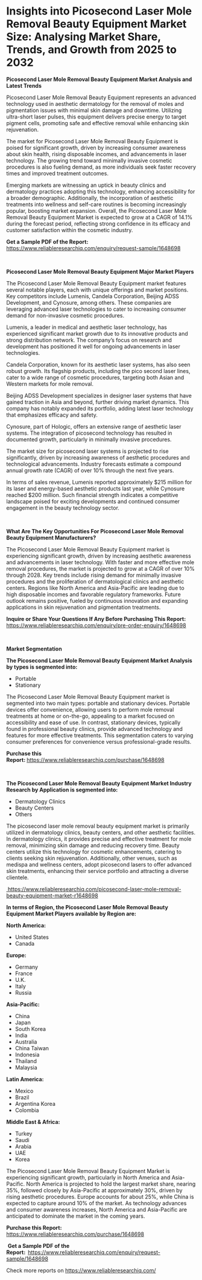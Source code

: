 <p><h1>Insights into Picosecond Laser Mole Removal Beauty Equipment Market Size: Analysing Market Share, Trends, and Growth from 2025 to 2032</h1></p><p><strong>Picosecond Laser Mole Removal Beauty Equipment Market Analysis and Latest Trends</strong></p>
<p><p>Picosecond Laser Mole Removal Beauty Equipment represents an advanced technology used in aesthetic dermatology for the removal of moles and pigmentation issues with minimal skin damage and downtime. Utilizing ultra-short laser pulses, this equipment delivers precise energy to target pigment cells, promoting safe and effective removal while enhancing skin rejuvenation.</p><p>The market for Picosecond Laser Mole Removal Beauty Equipment is poised for significant growth, driven by increasing consumer awareness about skin health, rising disposable incomes, and advancements in laser technology. The growing trend toward minimally invasive cosmetic procedures is also fueling demand, as more individuals seek faster recovery times and improved treatment outcomes. </p><p>Emerging markets are witnessing an uptick in beauty clinics and dermatology practices adopting this technology, enhancing accessibility for a broader demographic. Additionally, the incorporation of aesthetic treatments into wellness and self-care routines is becoming increasingly popular, boosting market expansion. Overall, the Picosecond Laser Mole Removal Beauty Equipment Market is expected to grow at a CAGR of 14.1% during the forecast period, reflecting strong confidence in its efficacy and customer satisfaction within the cosmetic industry.</p></p>
<p><strong>Get a Sample PDF of the Report:&nbsp;</strong> <a href="https://www.reliableresearchiq.com/enquiry/request-sample/1648698?utm_campaign=2792&utm_medium=2&utm_source=Github&utm_content=ia&utm_term=28022025&utm_id=picosecond-laser-mole-removal-beauty-equipment">https://www.reliableresearchiq.com/enquiry/request-sample/1648698</a></p>
<p>&nbsp;</p>
<p><strong>Picosecond Laser Mole Removal Beauty Equipment Major Market Players</strong></p>
<p><p>The Picosecond Laser Mole Removal Beauty Equipment market features several notable players, each with unique offerings and market positions. Key competitors include Lumenis, Candela Corporation, Beijing ADSS Development, and Cynosure, among others. These companies are leveraging advanced laser technologies to cater to increasing consumer demand for non-invasive cosmetic procedures.</p><p>Lumenis, a leader in medical and aesthetic laser technology, has experienced significant market growth due to its innovative products and strong distribution network. The company’s focus on research and development has positioned it well for ongoing advancements in laser technologies.</p><p>Candela Corporation, known for its aesthetic laser systems, has also seen robust growth. Its flagship products, including the pico second laser lines, cater to a wide range of cosmetic procedures, targeting both Asian and Western markets for mole removal.</p><p>Beijing ADSS Development specializes in designer laser systems that have gained traction in Asia and beyond, further driving market dynamics. This company has notably expanded its portfolio, adding latest laser technology that emphasizes efficacy and safety.</p><p>Cynosure, part of Hologic, offers an extensive range of aesthetic laser systems. The integration of picosecond technology has resulted in documented growth, particularly in minimally invasive procedures.</p><p>The market size for picosecond laser systems is projected to rise significantly, driven by increasing awareness of aesthetic procedures and technological advancements. Industry forecasts estimate a compound annual growth rate (CAGR) of over 10% through the next five years.</p><p>In terms of sales revenue, Lumenis reported approximately $215 million for its laser and energy-based aesthetic products last year, while Cynosure reached $200 million. Such financial strength indicates a competitive landscape poised for exciting developments and continued consumer engagement in the beauty technology sector.</p></p>
<p>&nbsp;</p>
<p><strong>What Are The Key Opportunities For Picosecond Laser Mole Removal Beauty Equipment Manufacturers?</strong></p>
<p><p>The Picosecond Laser Mole Removal Beauty Equipment market is experiencing significant growth, driven by increasing aesthetic awareness and advancements in laser technology. With faster and more effective mole removal procedures, the market is projected to grow at a CAGR of over 10% through 2028. Key trends include rising demand for minimally invasive procedures and the proliferation of dermatological clinics and aesthetic centers. Regions like North America and Asia-Pacific are leading due to high disposable incomes and favorable regulatory frameworks. Future outlook remains positive, fueled by continuous innovation and expanding applications in skin rejuvenation and pigmentation treatments.</p></p>
<p><strong>Inquire or Share Your Questions If Any Before Purchasing This Report:</strong> <a href="https://www.reliableresearchiq.com/enquiry/pre-order-enquiry/1648698?utm_campaign=2792&utm_medium=2&utm_source=Github&utm_content=ia&utm_term=28022025&utm_id=picosecond-laser-mole-removal-beauty-equipment">https://www.reliableresearchiq.com/enquiry/pre-order-enquiry/1648698</a></p>
<p>&nbsp;</p>
<p><strong>Market Segmentation</strong></p>
<p><strong>The Picosecond Laser Mole Removal Beauty Equipment Market Analysis by types is segmented into:</strong></p>
<p><ul><li>Portable</li><li>Stationary</li></ul></p>
<p><p>The Picosecond Laser Mole Removal Beauty Equipment market is segmented into two main types: portable and stationary devices. Portable devices offer convenience, allowing users to perform mole removal treatments at home or on-the-go, appealing to a market focused on accessibility and ease of use. In contrast, stationary devices, typically found in professional beauty clinics, provide advanced technology and features for more effective treatments. This segmentation caters to varying consumer preferences for convenience versus professional-grade results.</p></p>
<p><strong>Purchase this Report:&nbsp;</strong><a href="https://www.reliableresearchiq.com/purchase/1648698?utm_campaign=2792&utm_medium=2&utm_source=Github&utm_content=ia&utm_term=28022025&utm_id=picosecond-laser-mole-removal-beauty-equipment">https://www.reliableresearchiq.com/purchase/1648698</a></p>
<p>&nbsp;</p>
<p><strong>The Picosecond Laser Mole Removal Beauty Equipment Market Industry Research by Application is segmented into:</strong></p>
<p><ul><li>Dermatology Clinics</li><li>Beauty Centers</li><li>Others</li></ul></p>
<p><p>The picosecond laser mole removal beauty equipment market is primarily utilized in dermatology clinics, beauty centers, and other aesthetic facilities. In dermatology clinics, it provides precise and effective treatment for mole removal, minimizing skin damage and reducing recovery time. Beauty centers utilize this technology for cosmetic enhancements, catering to clients seeking skin rejuvenation. Additionally, other venues, such as medispa and wellness centers, adopt picosecond lasers to offer advanced skin treatments, enhancing their service portfolio and attracting a diverse clientele.</p></p>
<p><a href="https://www.reliableresearchiq.com/picosecond-laser-mole-removal-beauty-equipment-market-r1648698?utm_campaign=2792&utm_medium=2&utm_source=Github&utm_content=ia&utm_term=28022025&utm_id=picosecond-laser-mole-removal-beauty-equipment">&nbsp;https://www.reliableresearchiq.com/picosecond-laser-mole-removal-beauty-equipment-market-r1648698</a></p>
<p><strong>In terms of Region, the Picosecond Laser Mole Removal Beauty Equipment Market Players available by Region are:</strong></p>
<p>
    <p> <strong> North America: </strong>
        <ul>
            <li>United States</li>
            <li>Canada</li>
        </ul>
        </p> 
    <p> <strong> Europe: </strong>
        <ul>
            <li>Germany</li>
            <li>France</li>
            <li>U.K.</li>
            <li>Italy</li>
            <li>Russia</li>
        </ul>
        </p> 
    <p> <strong> Asia-Pacific: </strong>
        <ul>
            <li>China</li>
            <li>Japan</li>
            <li>South Korea</li>
            <li>India</li>
            <li>Australia</li>
            <li>China Taiwan</li>
            <li>Indonesia</li>
            <li>Thailand</li>
            <li>Malaysia</li>
        </ul>
        </p> 
    <p> <strong> Latin America: </strong>
        <ul>
            <li>Mexico</li>
            <li>Brazil</li>
            <li>Argentina Korea</li>
            <li>Colombia</li>
        </ul>
        </p> 
    <p> <strong> Middle East & Africa: </strong>
        <ul>
            <li>Turkey</li>
            <li>Saudi</li>
            <li>Arabia</li>
            <li>UAE</li>
            <li>Korea</li>
        </ul>
    </p>
    </p>
<p><p>The Picosecond Laser Mole Removal Beauty Equipment Market is experiencing significant growth, particularly in North America and Asia-Pacific. North America is projected to hold the largest market share, nearing 35%, followed closely by Asia-Pacific at approximately 30%, driven by rising aesthetic procedures. Europe accounts for about 25%, while China is expected to capture around 10% of the market. As technology advances and consumer awareness increases, North America and Asia-Pacific are anticipated to dominate the market in the coming years.</p></p>
<p><strong>Purchase this Report: </strong><a href="https://www.reliableresearchiq.com/purchase/1648698?utm_campaign=2792&utm_medium=2&utm_source=Github&utm_content=ia&utm_term=28022025&utm_id=picosecond-laser-mole-removal-beauty-equipment">https://www.reliableresearchiq.com/purchase/1648698</a></p>
<p>&nbsp;<strong>Get a Sample PDF of the Report:&nbsp;&nbsp;</strong><a href="https://www.reliableresearchiq.com/enquiry/request-sample/1648698?utm_campaign=2792&utm_medium=2&utm_source=Github&utm_content=ia&utm_term=28022025&utm_id=picosecond-laser-mole-removal-beauty-equipment">https://www.reliableresearchiq.com/enquiry/request-sample/1648698</a></p>
<p><strong></strong></p>
<p>Check more reports on <a href="https://www.reliableresearchiq.com/?utm_campaign=2792&utm_medium=2&utm_source=Github&utm_content=ia&utm_term=28022025&utm_id=picosecond-laser-mole-removal-beauty-equipment">https://www.reliableresearchiq.com/</a></p>